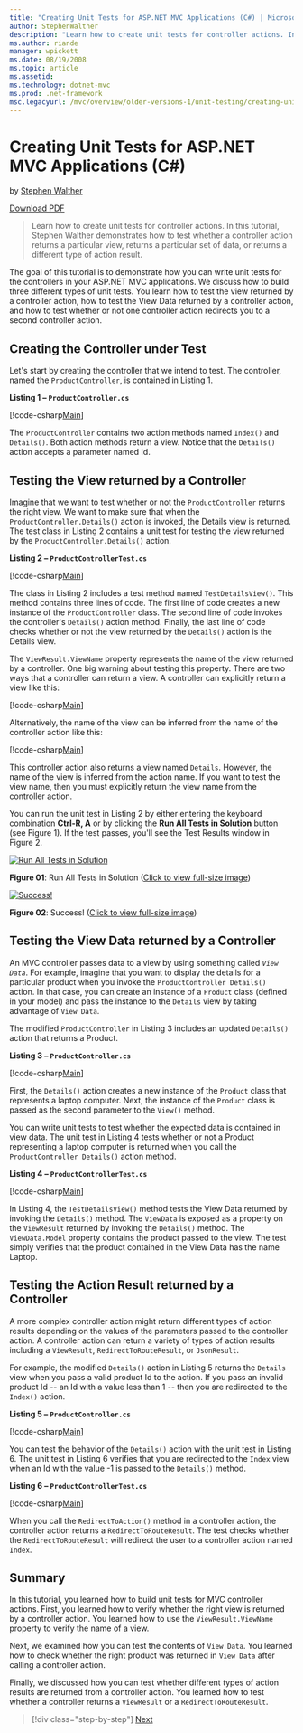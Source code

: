 ```yaml
---
title: "Creating Unit Tests for ASP.NET MVC Applications (C#) | Microsoft Docs"
author: StephenWalther
description: "Learn how to create unit tests for controller actions. In this tutorial, Stephen Walther demonstrates how to test whether a controller action returns a parti..."
ms.author: riande
manager: wpickett
ms.date: 08/19/2008
ms.topic: article
ms.assetid: 
ms.technology: dotnet-mvc
ms.prod: .net-framework
msc.legacyurl: /mvc/overview/older-versions-1/unit-testing/creating-unit-tests-for-asp-net-mvc-applications-cs
---
```

Creating Unit Tests for ASP.NET MVC Applications (C#)
====================
by [Stephen Walther](https://github.com/StephenWalther)

[Download PDF](http://download.microsoft.com/download/8/4/8/84843d8d-1575-426c-bcb5-9d0c42e51416/ASPNET_MVC_Tutorial_07_CS.pdf)

> Learn how to create unit tests for controller actions. In this tutorial, Stephen Walther demonstrates how to test whether a controller action returns a particular view, returns a particular set of data, or returns a different type of action result.


The goal of this tutorial is to demonstrate how you can write unit tests for the controllers in your ASP.NET MVC applications. We discuss how to build three different types of unit tests. You learn how to test the view returned by a controller action, how to test the View Data returned by a controller action, and how to test whether or not one controller action redirects you to a second controller action.

## Creating the Controller under Test

Let's start by creating the controller that we intend to test. The controller, named the `ProductController`, is contained in Listing 1.

**Listing 1 – `ProductController.cs`**

[!code-csharp[Main](creating-unit-tests-for-asp-net-mvc-applications-cs/samples/sample1.cs)]

The `ProductController` contains two action methods named `Index()` and `Details()`. Both action methods return a view. Notice that the `Details()` action accepts a parameter named Id.

## Testing the View returned by a Controller

Imagine that we want to test whether or not the `ProductController` returns the right view. We want to make sure that when the `ProductController.Details()` action is invoked, the Details view is returned. The test class in Listing 2 contains a unit test for testing the view returned by the `ProductController.Details()` action.

**Listing 2 – `ProductControllerTest.cs`**

[!code-csharp[Main](creating-unit-tests-for-asp-net-mvc-applications-cs/samples/sample2.cs)]

The class in Listing 2 includes a test method named `TestDetailsView()`. This method contains three lines of code. The first line of code creates a new instance of the `ProductController` class. The second line of code invokes the controller's `Details()` action method. Finally, the last line of code checks whether or not the view returned by the `Details()` action is the Details view.

The `ViewResult.ViewName` property represents the name of the view returned by a controller. One big warning about testing this property. There are two ways that a controller can return a view. A controller can explicitly return a view like this:

[!code-csharp[Main](creating-unit-tests-for-asp-net-mvc-applications-cs/samples/sample3.cs)]

Alternatively, the name of the view can be inferred from the name of the controller action like this:

[!code-csharp[Main](creating-unit-tests-for-asp-net-mvc-applications-cs/samples/sample4.cs)]

This controller action also returns a view named `Details`. However, the name of the view is inferred from the action name. If you want to test the view name, then you must explicitly return the view name from the controller action.

You can run the unit test in Listing 2 by either entering the keyboard combination **Ctrl-R, A** or by clicking the **Run All Tests in Solution** button (see Figure 1). If the test passes, you'll see the Test Results window in Figure 2.


[![Run All Tests in Solution](creating-unit-tests-for-asp-net-mvc-applications-cs/_static/image2.png)](creating-unit-tests-for-asp-net-mvc-applications-cs/_static/image1.png)

**Figure 01**: Run All Tests in Solution ([Click to view full-size image](creating-unit-tests-for-asp-net-mvc-applications-cs/_static/image3.png))


[![Success!](creating-unit-tests-for-asp-net-mvc-applications-cs/_static/image5.png)](creating-unit-tests-for-asp-net-mvc-applications-cs/_static/image4.png)

**Figure 02**: Success! ([Click to view full-size image](creating-unit-tests-for-asp-net-mvc-applications-cs/_static/image6.png))


## Testing the View Data returned by a Controller

An MVC controller passes data to a view by using something called *`View Data`*. For example, imagine that you want to display the details for a particular product when you invoke the `ProductController Details()` action. In that case, you can create an instance of a `Product` class (defined in your model) and pass the instance to the `Details` view by taking advantage of `View Data`.

The modified `ProductController` in Listing 3 includes an updated `Details()` action that returns a Product.

**Listing 3 – `ProductController.cs`**

[!code-csharp[Main](creating-unit-tests-for-asp-net-mvc-applications-cs/samples/sample5.cs)]

First, the `Details()` action creates a new instance of the `Product` class that represents a laptop computer. Next, the instance of the `Product` class is passed as the second parameter to the `View()` method.

You can write unit tests to test whether the expected data is contained in view data. The unit test in Listing 4 tests whether or not a Product representing a laptop computer is returned when you call the `ProductController Details()` action method.

**Listing 4 – `ProductControllerTest.cs`**

[!code-csharp[Main](creating-unit-tests-for-asp-net-mvc-applications-cs/samples/sample6.cs)]

In Listing 4, the `TestDetailsView()` method tests the View Data returned by invoking the `Details()` method. The `ViewData` is exposed as a property on the `ViewResult` returned by invoking the `Details()` method. The `ViewData.Model` property contains the product passed to the view. The test simply verifies that the product contained in the View Data has the name Laptop.

## Testing the Action Result returned by a Controller

A more complex controller action might return different types of action results depending on the values of the parameters passed to the controller action. A controller action can return a variety of types of action results including a `ViewResult`, `RedirectToRouteResult`, or `JsonResult`.

For example, the modified `Details()` action in Listing 5 returns the `Details` view when you pass a valid product Id to the action. If you pass an invalid product Id -- an Id with a value less than 1 -- then you are redirected to the `Index()` action.

**Listing 5 – `ProductController.cs`**

[!code-csharp[Main](creating-unit-tests-for-asp-net-mvc-applications-cs/samples/sample7.cs)]

You can test the behavior of the `Details()` action with the unit test in Listing 6. The unit test in Listing 6 verifies that you are redirected to the `Index` view when an Id with the value -1 is passed to the `Details()` method.

**Listing 6 – `ProductControllerTest.cs`**

[!code-csharp[Main](creating-unit-tests-for-asp-net-mvc-applications-cs/samples/sample8.cs)]

When you call the `RedirectToAction()` method in a controller action, the controller action returns a `RedirectToRouteResult`. The test checks whether the `RedirectToRouteResult` will redirect the user to a controller action named `Index`.

## Summary

In this tutorial, you learned how to build unit tests for MVC controller actions. First, you learned how to verify whether the right view is returned by a controller action. You learned how to use the `ViewResult.ViewName` property to verify the name of a view.

Next, we examined how you can test the contents of `View Data`. You learned how to check whether the right product was returned in `View Data` after calling a controller action.

Finally, we discussed how you can test whether different types of action results are returned from a controller action. You learned how to test whether a controller returns a `ViewResult` or a `RedirectToRouteResult`.

>[!div class="step-by-step"]
[Next](creating-unit-tests-for-asp-net-mvc-applications-vb.md)